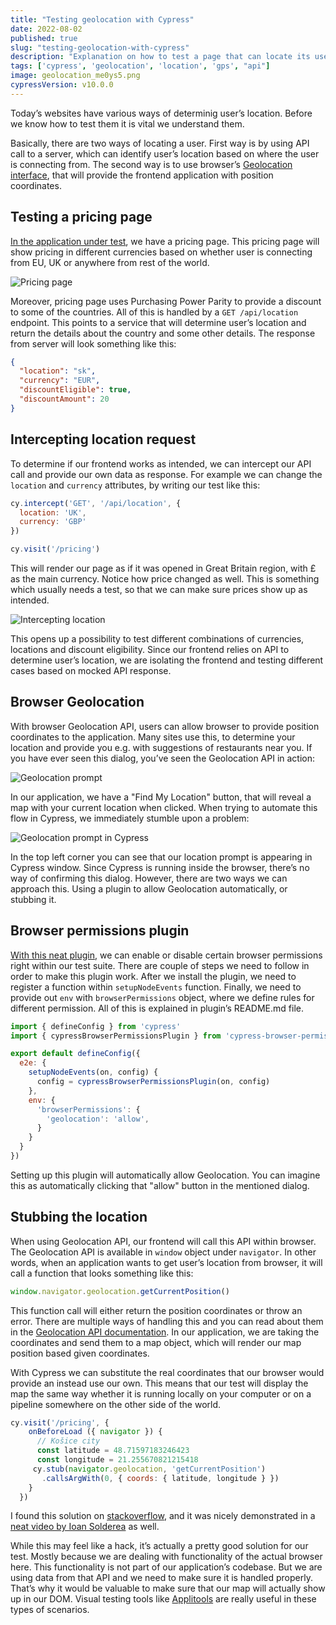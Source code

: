 ```yaml
---
title: "Testing geolocation with Cypress"
date: 2022-08-02
published: true
slug: "testing-geolocation-with-cypress"
description: "Explanation on how to test a page that can locate its users either via API call or using browser’s Geolocation API capabilities "
tags: ['cypress', 'geolocation', 'location', 'gps', "api"]
image: geolocation_me0ys5.png
cypressVersion: v10.0.0
---
```

Today’s websites have various ways of determinig user’s location. Before we know how to test them it is vital we understand them. 

Basically, there are two ways of locating a user. First way is by using API call to a server, which can identify user’s location based on where the user is connecting from. The second way is to use browser’s [Geolocation interface](https://developer.mozilla.org/en-US/docs/Web/API/Geolocation_API), that will provide the frontend application with position coordinates.

## Testing a pricing page
[In the application under test](https://github.com/filiphric/trelloapp-vue-vite-ts), we have a pricing page. This pricing page will show pricing in different currencies based on whether user is connecting from EU, UK or anywhere from rest of the world.

![Pricing page](pricing.png)

Moreover, pricing page uses Purchasing Power Parity to provide a discount to some of the countries. All of this is handled by a `GET /api/location` endpoint. This points to a service that will determine user’s location and return the details about the country and some other details. The response from server will look something like this:

```json
{
  "location": "sk",
  "currency": "EUR",
  "discountEligible": true,
  "discountAmount": 20
}
```

## Intercepting location request
To determine if our frontend works as intended, we can intercept our API call and provide our own data as response. For example we can change the `location` and `currency` attributes, by writing our test like this:

```js
cy.intercept('GET', '/api/location', {
  location: 'UK',
  currency: 'GBP'
})

cy.visit('/pricing')
```

This will render our page as if it was opened in Great Britain region, with £ as the main currency. Notice how price changed as well. This is something which usually needs a test, so that we can make sure prices show up as intended.

![Intercepting location](intercept-location.png)

This opens up a possibility to test different combinations of currencies, locations and discount eligibility. Since our frontend relies on API to determine user’s location, we are isolating the frontend and testing different cases based on mocked API response.

## Browser Geolocation
With browser Geolocation API, users can allow browser to provide position coordinates to the application. Many sites use this, to determine your location and provide you e.g. with suggestions of restaurants near you. If you have ever seen this dialog, you’ve seen the Geolocation API in action:

![Geolocation prompt](geolocation-dialog.png)

In our application, we have a "Find My Location" button, that will reveal a map with your current location when clicked. When trying to automate this flow in Cypress, we immediately stumble upon a problem:

![Geolocation prompt in Cypress](geolocation-cypress.png)

In the top left corner you can see that our location prompt is appearing in Cypress window. Since Cypress is running inside the browser, there’s no way of confirming this dialog. However, there are two ways we can approach this. Using a plugin to allow Geolocation automatically, or stubbing it.

## Browser permissions plugin
[With this neat plugin](https://github.com/kamranayub/cypress-browser-permissions), we can enable or disable certain browser permissions right within our test suite. There are couple of steps we need to follow in order to make this plugin work. After we install the plugin, we need to register a function within `setupNodeEvents` function. Finally, we need to provide out `env` with `browserPermissions` object, where we define rules for different permission. All of this is explained in plugin’s README.md file.

```js [cypress.config.js]
import { defineConfig } from 'cypress'
import { cypressBrowserPermissionsPlugin } from 'cypress-browser-permissions'

export default defineConfig({
  e2e: {
    setupNodeEvents(on, config) {
      config = cypressBrowserPermissionsPlugin(on, config)
    },
    env: {
      'browserPermissions': {
        'geolocation': 'allow',
      }
    }
  }
})
```

Setting up this plugin will automatically allow Geolocation. You can imagine this as automatically clicking that "allow" button in the mentioned dialog.

## Stubbing the location
When using Geolocation API, our frontend will call this API within browser. The Geolocation API is available in `window` object under `navigator`. In other words, when an application wants to get user’s location from browser, it will call a function that looks something like this:

```js
window.navigator.geolocation.getCurrentPosition()
```

This function call will either return the position coordinates or throw an error. There are multiple ways of handling this and you can read about them in the [Geolocation API documentation](https://developer.mozilla.org/en-US/docs/Web/API/Geolocation_API). In our application, we are taking the coordinates and send them to a map object, which will render our map position based given coordinates.

With Cypress we can substitute the real coordinates that our browser would provide an instead use our own. This means that our test will display the map the same way whether it is running locally on your computer or on a pipeline somewhere on the other side of the world.

```js
cy.visit('/pricing', {
    onBeforeLoad ({ navigator }) {
      // Košice city
      const latitude = 48.71597183246423
      const longitude = 21.255670821215418
     cy.stub(navigator.geolocation, 'getCurrentPosition')
       .callsArgWith(0, { coords: { latitude, longitude } })
    }
  })
```

I found this solution on [stackoverflow](https://stackoverflow.com/questions/62634691/cypress-mock-geolocation), and it was nicely demonstrated in a [neat video by Ioan Solderea](https://www.youtube.com/watch?v=3aryQnTQrJs&list=PLNQq42pqd-rzeW-w40zJDRtqFA-NQnxPl&index=14) as well.

While this may feel like a hack, it’s actually a pretty good solution for our test. Mostly because we are dealing with functionality of the actual browser here. This functionality is not part of our application’s codebase. But we are using data from that API and we need to make sure it is handled properly. That’s why it would be valuable to make sure that our map will actually show up in our DOM. Visual testing tools like [Applitools](https://applitools.com/) are really useful in these types of scenarios.
